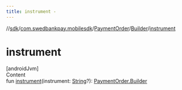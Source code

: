 ```yaml
---
title: instrument -
---
```

//[sdk](../../../../index)/[com.swedbankpay.mobilesdk](../../index)/[PaymentOrder](../index)/[Builder](index)/[instrument](instrument)



# instrument  
[androidJvm]  
Content  
fun [instrument](instrument)(instrument: [String](https://kotlinlang.org/api/latest/jvm/stdlib/kotlin/-string/index.html)?): [PaymentOrder.Builder](index)  



